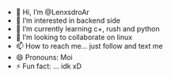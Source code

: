 - 👋 Hi, I’m @LenxsdroAr
- 👀 I’m interested in backend side
- 🌱 I’m currently learning c+, rush and python
- 💞️ I’m looking to collaborate on linux
- 📫 How to reach me... just follow and text me
- 😄 Pronouns: Moi
- ⚡ Fun fact: ... idk xD

<!---
LenxsdroAr/LenxsdroAr is a ✨ special ✨ repository because its `README.md` (this file) appears on your GitHub profile.
You can click the Preview link to take a look at your changes.
--->
